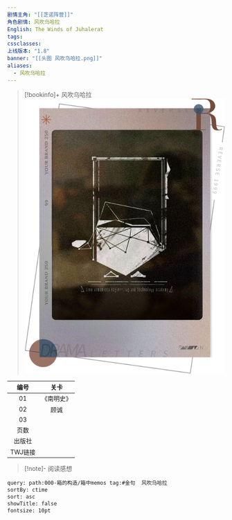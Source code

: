 ```yaml
---
剧情主角: "[[芝诺阵营]]"
角色剧情: 风吹乌哈拉
English: The Winds of Juhalerat
tags: 
cssclasses: 
上线版本: "1.8"
banner: "[[头图 风吹乌哈拉.png]]"
aliases:
  - 风吹乌哈拉
---
```

> [!bookinfo]+ 风吹乌哈拉
> ![](assets/芝诺·风吹乌哈拉.assets/封面%20风吹乌哈拉.png)

|  编号   |  关卡   |
| :---: | :---: |
|  01   | 《南明史》 |
|  02   |  顾诚   |
|  03   |       |
|  页数   |       |
|  出版社  |       |
| TWJ链接 | <br/> |


> [!note]- 阅读感想

~~~~note-gallery
query: path:000-箱的构造/箱中memos tag:#金句  风吹乌哈拉
sortBy: ctime
sort: asc
showTitle: false
fontsize: 10pt
~~~~

